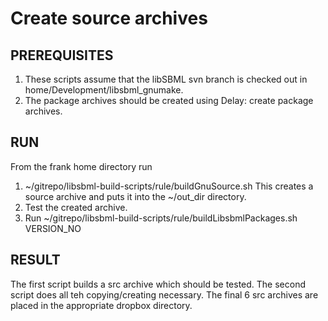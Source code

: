 # Create source archives

## PREREQUISITES

1. These scripts assume that the libSBML svn branch is checked out in home/Development/libsbml_gnumake.
2. The package archives should be created using Delay: create package archives.

## RUN

From the frank home directory run

1. ~/gitrepo/libsbml-build-scripts/rule/buildGnuSource.sh This creates a source archive and puts it into the ~/out_dir directory.
2. Test the created archive.
3. Run ~/gitrepo/libsbml-build-scripts/rule/buildLibsbmlPackages.sh VERSION_NO

## RESULT

The first script builds a src archive which should be tested. The second script does all teh copying/creating necessary. The final 6 src archives are placed in the appropriate dropbox directory. 

